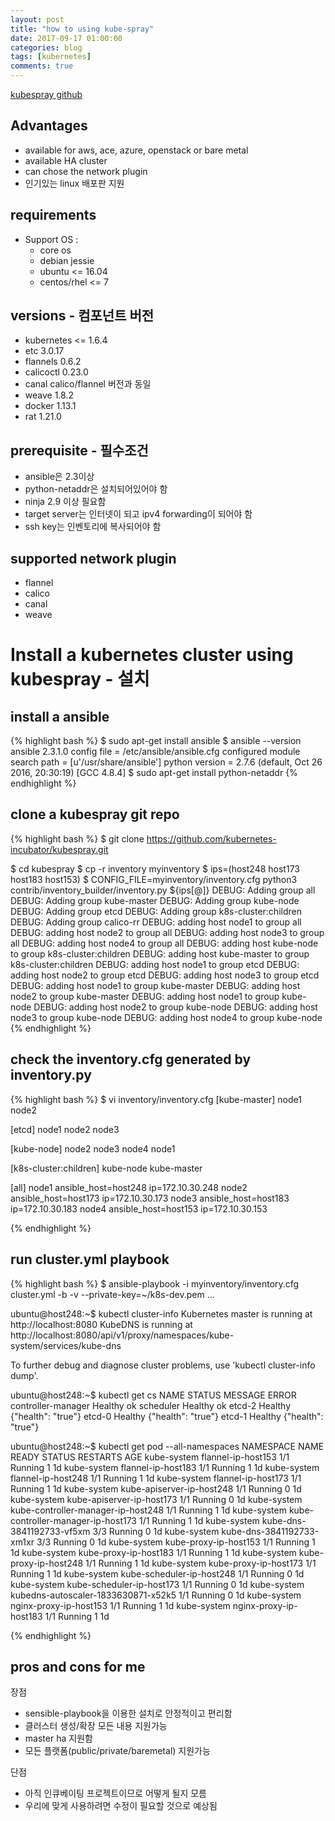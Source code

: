 ```yaml
---
layout: post
title: "how to using kube-spray"
date: 2017-09-17 01:00:00
categories: blog
tags: [kubernetes]
comments: true
---
```

[kubespray github](https://github.com/kubernetes-incubator/kubespray.git)

## Advantages
- available for aws, ace, azure, openstack or bare metal 
- available HA cluster
- can chose the network plugin
- 인기있는 linux 배포판 지원


## requirements
- Support OS : 
  - core os
  - debian jessie
  - ubuntu <= 16.04
  - centos/rhel <= 7

## versions - 컴포넌트 버전
- kubernetes <= 1.6.4
- etc 3.0.17
- flannels 0.6.2
- calicoctl 0.23.0
- canal calico/flannel 버전과 동일
- weave 1.8.2
- docker 1.13.1
- rat 1.21.0

## prerequisite - 필수조건
- ansible은 2.3이상 
- python-netaddr은 설치되어있어야 함
- ninja 2.9 이상 필요함
- target server는 인터넷이 되고 ipv4 forwarding이 되어야 함
- ssh key는 인벤토리에 복사되어야 함

## supported network plugin
- flannel
- calico
- canal
- weave


# Install a kubernetes cluster using kubespray  - 설치
## install a ansible
{% highlight bash %}
$ sudo apt-get install ansible
$ ansible --version
ansible 2.3.1.0
  config file = /etc/ansible/ansible.cfg
    configured module search path = [u'/usr/share/ansible']
      python version = 2.7.6 (default, Oct 26 2016, 20:30:19) [GCC 4.8.4]
$ sudo apt-get install python-netaddr
{% endhighlight %}


## clone a kubespray git repo
{% highlight bash %}
$ git clone https://github.com/kubernetes-incubator/kubespray.git

$ cd kubespray
$ cp -r inventory myinventory
$ ips=(host248 host173 host183 host153)
$ CONFIG_FILE=myinventory/inventory.cfg python3 contrib/inventory_builder/inventory.py ${ips[@]}
    DEBUG: Adding group all
    DEBUG: Adding group kube-master
    DEBUG: Adding group kube-node
    DEBUG: Adding group etcd
    DEBUG: Adding group k8s-cluster:children
    DEBUG: Adding group calico-rr
    DEBUG: adding host node1 to group all
    DEBUG: adding host node2 to group all
    DEBUG: adding host node3 to group all
    DEBUG: adding host node4 to group all
    DEBUG: adding host kube-node to group k8s-cluster:children
    DEBUG: adding host kube-master to group k8s-cluster:children
    DEBUG: adding host node1 to group etcd
    DEBUG: adding host node2 to group etcd
    DEBUG: adding host node3 to group etcd
    DEBUG: adding host node1 to group kube-master
    DEBUG: adding host node2 to group kube-master
    DEBUG: adding host node1 to group kube-node
    DEBUG: adding host node2 to group kube-node
    DEBUG: adding host node3 to group kube-node
    DEBUG: adding host node4 to group kube-node
{% endhighlight %}

## check the inventory.cfg generated by inventory.py
{% highlight bash %}
$ vi inventory/inventory.cfg
[kube-master]
node1
node2

[etcd]
node1
node2
node3

[kube-node]
node2
node3
node4
node1

[k8s-cluster:children]
kube-node
kube-master

[all]
node1    ansible_host=host248 ip=172.10.30.248
node2    ansible_host=host173 ip=172.10.30.173
node3    ansible_host=host183 ip=172.10.30.183
node4    ansible_host=host153 ip=172.10.30.153

{% endhighlight %}


## run cluster.yml playbook 
{% highlight bash %}
$ ansible-playbook -i myinventory/inventory.cfg cluster.yml -b -v --private-key=~/k8s-dev.pem
...


ubuntu@host248:~$ kubectl cluster-info
Kubernetes master is running at http://localhost:8080
KubeDNS is running at http://localhost:8080/api/v1/proxy/namespaces/kube-system/services/kube-dns   

To further debug and diagnose cluster problems, use 'kubectl cluster-info dump'.

ubuntu@host248:~$ kubectl get cs
NAME                 STATUS    MESSAGE              ERROR
controller-manager   Healthy   ok
scheduler            Healthy   ok
etcd-2               Healthy   {"health": "true"}
etcd-0               Healthy   {"health": "true"}
etcd-1               Healthy   {"health": "true"}

ubuntu@host248:~$ kubectl get pod --all-namespaces
NAMESPACE     NAME                                       READY     STATUS    RESTARTS   AGE
kube-system   flannel-ip-host153                   1/1       Running   1          1d
kube-system   flannel-ip-host183                   1/1       Running   1          1d
kube-system   flannel-ip-host248                   1/1       Running   1          1d
kube-system   flannel-ip-host173                   1/1       Running   1          1d
kube-system   kube-apiserver-ip-host248            1/1       Running   0          1d
kube-system   kube-apiserver-ip-host173            1/1       Running   0          1d
kube-system   kube-controller-manager-ip-host248   1/1       Running   1          1d
kube-system   kube-controller-manager-ip-host173   1/1       Running   1          1d
kube-system   kube-dns-3841192733-vf5xm                  3/3       Running   0          1d
kube-system   kube-dns-3841192733-xm1xr                  3/3       Running   0          1d
kube-system   kube-proxy-ip-host153                1/1       Running   1          1d
kube-system   kube-proxy-ip-host183                1/1       Running   1          1d
kube-system   kube-proxy-ip-host248                1/1       Running   1          1d
kube-system   kube-proxy-ip-host173                1/1       Running   1          1d
kube-system   kube-scheduler-ip-host248            1/1       Running   0          1d
kube-system   kube-scheduler-ip-host173            1/1       Running   0          1d
kube-system   kubedns-autoscaler-1833630871-x52k5        1/1       Running   0          1d
kube-system   nginx-proxy-ip-host153               1/1       Running   1          1d
kube-system   nginx-proxy-ip-host183               1/1       Running   1          1d


{% endhighlight %}

## pros and cons for me
장점
- sensible-playbook을 이용한 설치로 안정적이고 편리함
- 클러스터 생성/확장 모든 내용 지원가능
- master ha 지원함
- 모든 플랫폼(public/private/baremetal) 지원가능

단점
- 아직 인큐베이팅 프로젝트이므로 어떻게 될지 모름
- 우리에 맞게 사용하려면 수정이 필요할 것으로 예상됨
       

